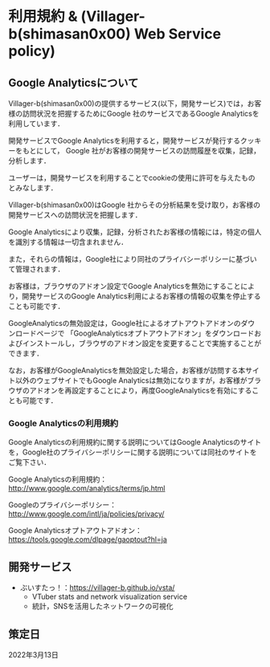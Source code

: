# 利用規約 & (Villager-b(shimasan0x00) Web Service policy)

## Google Analyticsについて

Villager-b(shimasan0x00)の提供するサービス(以下，開発サービス)では，お客様の訪問状況を把握するためにGoogle 社のサービスであるGoogle Analyticsを利用しています．

開発サービスでGoogle Analyticsを利用すると，開発サービスが発行するクッキーをもとにして，
Google 社がお客様の開発サービスの訪問履歴を収集，記録，分析します．

ユーザーは，開発サービスを利用することでcookieの使用に許可を与えたものとみなします．

Villager-b(shimasan0x00)はGoogle 社からその分析結果を受け取り，お客様の開発サービスへの訪問状況を把握します．

Google Analyticsにより収集，記録，分析されたお客様の情報には，特定の個人を識別する情報は一切含まれません．

また，それらの情報は，Google社により同社のプライバシーポリシーに基づいて管理されます．

お客様は，ブラウザのアドオン設定でGoogle Analyticsを無効にすることにより，開発サービスのGoogle Analytics利用によるお客様の情報の収集を停止することも可能です．

GoogleAnalyticsの無効設定は，Google社によるオプトアウトアドオンのダウンロードページで 「GoogleAnalyticsオプトアウトアドオン」をダウンロードおよびインストールし，ブラウザのアドオン設定を変更することで実施することができます．

なお，お客様がGoogleAnalyticsを無効設定した場合，お客様が訪問する本サイト以外のウェブサイトでもGoogle Analyticsは無効になりますが，お客様がブラウザのアドオンを再設定することにより，再度GoogleAnalyticsを有効にすることも可能です．

### Google Analyticsの利用規約

Google Analyticsの利用規約に関する説明についてはGoogle Analyticsのサイトを，Google社のプライバシーポリシーに関する説明については同社のサイトをご覧下さい．

Google Analyticsの利用規約：
http://www.google.com/analytics/terms/jp.html

Googleのプライバシーポリシー：
http://www.google.com/intl/ja/policies/privacy/

Google Analyticsオプトアウトアドオン：
https://tools.google.com/dlpage/gaoptout?hl=ja

## 開発サービス

- ぶいすたっ！：https://villager-b.github.io/vsta/
  - VTuber stats and network visualization service
  - 統計，SNSを活用したネットワークの可視化

## 策定日

2022年3月13日